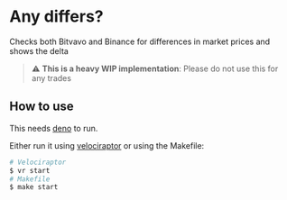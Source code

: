 # Any differs?

Checks both Bitvavo and Binance for differences in market prices and shows the delta

> :warning: **This is a heavy WIP implementation**: Please do not use this for any trades

## How to use

This needs [deno](https://deno.land) to run.

Either run it using [velociraptor](https://velociraptor.run) or using the Makefile:

```bash
# Velociraptor
$ vr start
# Makefile
$ make start
```
